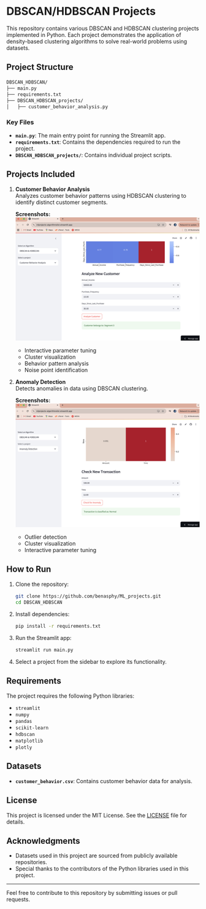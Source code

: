 # DBSCAN/HDBSCAN Projects

This repository contains various DBSCAN and HDBSCAN clustering projects implemented in Python. Each project demonstrates the application of density-based clustering algorithms to solve real-world problems using datasets.

## Project Structure

```
DBSCAN_HDBSCAN/
├── main.py
├── requirements.txt
├── DBSCAN_HDBSCAN_projects/
│   ├── customer_behavior_analysis.py
```

### Key Files
- **`main.py`**: The main entry point for running the Streamlit app.
- **`requirements.txt`**: Contains the dependencies required to run the project.
- **`DBSCAN_HDBSCAN_projects/`**: Contains individual project scripts.

## Projects Included

1. **Customer Behavior Analysis**  
   Analyzes customer behavior patterns using HDBSCAN clustering to identify distinct customer segments.

   **Screenshots:**
   ![Customer Behavior Analysis](screenshots/customer_behavior.png)

   - Interactive parameter tuning
   - Cluster visualization
   - Behavior pattern analysis
   - Noise point identification

2. **Anomaly Detection**  
   Detects anomalies in data using DBSCAN clustering.

   **Screenshots:**
   ![Anomaly Detection](screenshots/anom_det.png)

   - Outlier detection
   - Cluster visualization
   - Interactive parameter tuning

## How to Run

1. Clone the repository:
   ```bash
   git clone https://github.com/benasphy/ML_projects.git
   cd DBSCAN_HDBSCAN
   ```

2. Install dependencies:
   ```bash
   pip install -r requirements.txt
   ```

3. Run the Streamlit app:
   ```bash
   streamlit run main.py
   ```

4. Select a project from the sidebar to explore its functionality.

## Requirements

The project requires the following Python libraries:
- `streamlit`
- `numpy`
- `pandas`
- `scikit-learn`
- `hdbscan`
- `matplotlib`
- `plotly`

## Datasets

- **`customer_behavior.csv`**: Contains customer behavior data for analysis.

## License

This project is licensed under the MIT License. See the [LICENSE](LICENSE) file for details.

## Acknowledgments

- Datasets used in this project are sourced from publicly available repositories.
- Special thanks to the contributors of the Python libraries used in this project.

---
Feel free to contribute to this repository by submitting issues or pull requests. 